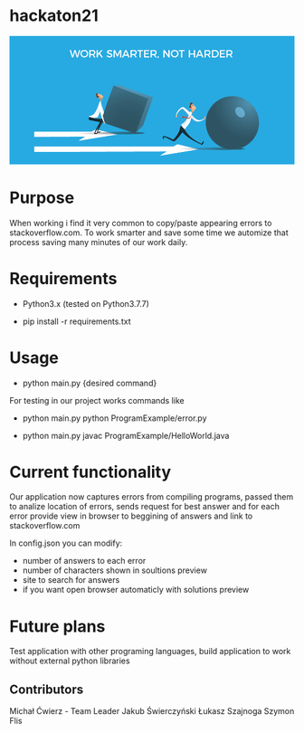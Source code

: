 # hackaton21

![alt text](./Work-Smarter-Not-Harder.png)

# Purpose

When working i find it very common to copy/paste appearing errors to stackoverflow.com. To work smarter and save some time we automize that process saving many minutes of our work daily.

# Requirements

- Python3.x (tested on Python3.7.7)

- pip install -r requirements.txt

# Usage

- python main.py {desired command}

For testing in our project works commands like

- python main.py python ProgramExample/error.py

- python main.py javac ProgramExample/HelloWorld.java

# Current functionality

Our application now captures errors from compiling programs, passed them to analize location of errors, sends request for best answer and for each error provide view in browser to beggining of answers and link to stackoverflow.com

In config.json you can modify:
- number of answers to each error
- number of characters shown in soultions preview
- site to search for answers
- if you want open browser automaticly with solutions preview

# Future plans

Test application with other programing languages, build application to work without external python libraries

## Contributors

Michał Ćwierz - Team Leader
Jakub Świerczyński
Łukasz Szajnoga
Szymon Flis
